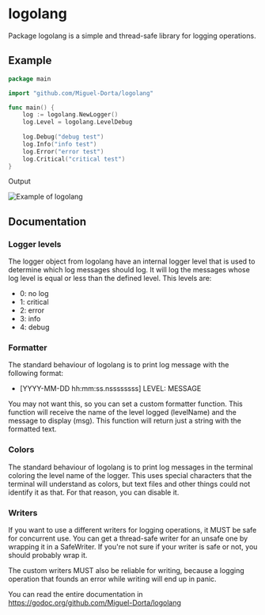 # logolang
Package logolang is a simple and thread-safe library for logging operations.

## Example
```go
package main

import "github.com/Miguel-Dorta/logolang"

func main() {
	log := logolang.NewLogger()
	log.Level = logolang.LevelDebug
	
	log.Debug("debug test")
	log.Info("info test")
	log.Error("error test")
	log.Critical("critical test")
}
```

Output

![Example of logolang](https://i.nth.sh/media/4mM4w8KV46/xdiR4R4tiz.png)


## Documentation

### Logger levels

The logger object from logolang have an internal logger level that is used to determine which
log messages should log. It will log the messages whose log level is equal or less than the
defined level. This levels are:
* 0: no log
* 1: critical
* 2: error
* 3: info
* 4: debug


### Formatter

The standard behaviour of logolang is to print log message with the following format:
* [YYYY-MM-DD hh:mm:ss.nssssssss] LEVEL: MESSAGE

You may not want this, so you can set a custom formatter function. This function will receive the
name of the level logged (levelName) and the message to display (msg). This function will return
just a string with the formatted text.


### Colors

The standard behaviour of logolang is to print log messages in the terminal coloring the level name
of the logger. This uses special characters that the terminal will understand as colors, but text
files and other things could not identify it as that. For that reason, you can disable it.


### Writers

If you want to use a different writers for logging operations, it MUST be safe for concurrent use.
You can get a thread-safe writer for an unsafe one by wrapping it in a SafeWriter. If you're not
sure if your writer is safe or not, you should probably wrap it.

The custom writers MUST also be reliable for writing, because a logging operation that founds an
error while writing will end up in panic.


You can read the entire documentation in https://godoc.org/github.com/Miguel-Dorta/logolang

